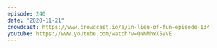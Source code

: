 ```yaml
---
episode: 240
date: "2020-11-21"
crowdcast: https://www.crowdcast.io/e/in-lieu-of-fun-episode-134
youtube: https://www.youtube.com/watch?v=QNNMhxX5VVE
---
```

